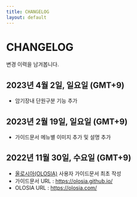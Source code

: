 ```yaml
---
title: CHANGELOG
layout: default
---
```


# CHANGELOG

변경 이력을 남겨봅니다.

## 2023년 4월 2일, 일요일 (GMT+9)

- 암기장내 단원구분 기능 추가

## 2023년 2월 19일, 일요일 (GMT+9)

- 가이드문서 메뉴별 이미지 추가 및 설명 추가

## 2022년 11월 30일, 수요일 (GMT+9)

- [올로시아(OLOSIA)](https://olosia.com) 사용자 가이드문서 최초 작성
- 가이드문서 URL : https://olosia.github.io/
- OLOSIA URL : https://olosia.com/
